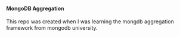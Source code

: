 #### MongoDB Aggregation
This repo was created when I was learning the mongdb aggregation framework from mongodb university.
